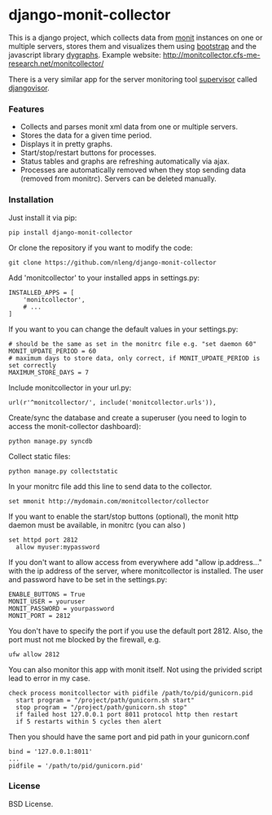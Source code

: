 # django-monit-collector

This is a django project, which collects data from <a href="https://mmonit.com/monit/" target="_blank">monit</a> instances on one or multiple servers, stores them and visualizes them using <a href="http://getbootstrap.com/" target="_blank">bootstrap</a> and the javascript library <a href="http://dygraphs.com/" target="_blank">dygraphs</a>. Example website: http://monitcollector.cfs-me-research.net/monitcollector/

There is a very similar app for the server monitoring tool <a href="https://github.com/Supervisor/supervisor" target="_blank">supervisor</a> called <a href="https://github.com/nleng/djangovisor" target="_blank">djangovisor</a>.


### Features
- Collects and parses monit xml data from one or multiple servers. 
- Stores the data for a given time period. 
- Displays it in pretty graphs. 
- Start/stop/restart buttons for processes.
- Status tables and graphs are refreshing automatically via ajax.
- Processes are automatically removed when they stop sending data (removed from monitrc). Servers can be deleted manually.

### Installation

Just install it via pip:
```
pip install django-monit-collector
```
Or clone the repository if you want to modify the code:
```
git clone https://github.com/nleng/django-monit-collector
```

Add 'monitcollector' to your installed apps in settings.py:
```
INSTALLED_APPS = [
    'monitcollector',
    # ...
]
```
If you want to you can change the default values in your settings.py:
```
# should be the same as set in the monitrc file e.g. "set daemon 60"
MONIT_UPDATE_PERIOD = 60
# maximum days to store data, only correct, if MONIT_UPDATE_PERIOD is set correctly
MAXIMUM_STORE_DAYS = 7
```
Include monitcollector in your url.py:
```
url(r'^monitcollector/', include('monitcollector.urls')),
```
Create/sync the database and create a superuser (you need to login to access the monit-collector dashboard):
```
python manage.py syncdb
```
Collect static files:
```
python manage.py collectstatic
```
In your monitrc file add this line to send data to the collector.
```
set mmonit http://mydomain.com/monitcollector/collector
```
If you want to enable the start/stop buttons (optional), the monit http daemon must be available, in monitrc (you can also )
```
set httpd port 2812
  allow myuser:mypassword
```
If you don't want to allow access from everywhere add "allow ip.address..." with the ip address of the server, where monitcollector is installed. 
The user and password have to be set in the settings.py:
```
ENABLE_BUTTONS = True
MONIT_USER = youruser
MONIT_PASSWORD = yourpassword
MONIT_PORT = 2812
```
You don't have to specify the port if you use the default port 2812. Also, the port must not me blocked by the firewall, e.g. 
```
ufw allow 2812
```

You can also monitor this app with monit itself. Not using the privided script lead to error in my case.
```
check process monitcollector with pidfile /path/to/pid/gunicorn.pid
  start program = "/project/path/gunicorn.sh start"
  stop program = "/project/path/gunicorn.sh stop"
  if failed host 127.0.0.1 port 8011 protocol http then restart
  if 5 restarts within 5 cycles then alert
```
Then you should have the same port and pid path in your gunicorn.conf
```
bind = '127.0.0.1:8011'
...
pidfile = '/path/to/pid/gunicorn.pid' 
```

### License
BSD License.

